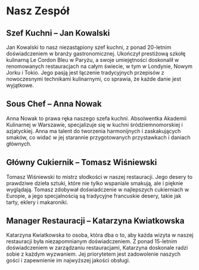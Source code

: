 # **Nasz Zespół**

## **Szef Kuchni – Jan Kowalski**

Jan Kowalski to nasz niezastąpiony szef kuchni, z ponad 20-letnim doświadczeniem w branży gastronomicznej. Ukończył prestiżową szkołę kulinarną Le Cordon Bleu w Paryżu, a swoje umiejętności doskonalił w renomowanych restauracjach na całym świecie, w tym w Londynie, Nowym Jorku i Tokio. Jego pasją jest łączenie tradycyjnych przepisów z nowoczesnymi technikami kulinarnymi, co sprawia, że każde danie jest wyjątkowe.

## **Sous Chef – Anna Nowak**

Anna Nowak to prawa ręka naszego szefa kuchni. Absolwentka Akademii Kulinarnej w Warszawie, specjalizuje się w kuchni śródziemnomorskiej i azjatyckiej. Anna ma talent do tworzenia harmonijnych i zaskakujących smaków, co widać w jej starannie przygotowanych przystawkach i daniach głównych.

## **Główny Cukiernik – Tomasz Wiśniewski**

Tomasz Wiśniewski to mistrz słodkości w naszej restauracji. Jego desery to prawdziwe dzieła sztuki, które nie tylko wspaniale smakują, ale i pięknie wyglądają. Tomasz zdobywał doświadczenie w najlepszych cukierniach w Europie, a jego specjalnością są tradycyjne francuskie desery, takie jak tarty, eklery i makaroniki.

## **Manager Restauracji – Katarzyna Kwiatkowska**

Katarzyna Kwiatkowska to osoba, która dba o to, aby każda wizyta w naszej restauracji była niezapomnianym doświadczeniem. Z ponad 15-letnim doświadczeniem w zarządzaniu restauracjami, Katarzyna doskonale radzi sobie z każdym wyzwaniem. Jej priorytetem jest zadowolenie naszych gości i zapewnienie im najwyższej jakości obsługi.

